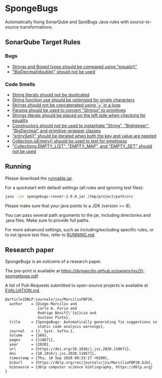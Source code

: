 # SpongeBugs

Automatically fixing SonarQube and SpotBugs Java rules with source-to-source transformations.

## SonarQube Target Rules

### Bugs

- [Strings and Boxed types should be compared using "equals()"](https://rules.sonarsource.com/java/type/Bug/RSPEC-4973)
- ["BigDecimal(double)" should not be used](https://rules.sonarsource.com/java/type/Bug/RSPEC-2111)

### Code Smells

- [String literals should not be duplicated](https://rules.sonarsource.com/java/type/Code%20Smell/RSPEC-1192)
- [String function use should be optimized for single characters](https://rules.sonarsource.com/java/type/Code%20Smell/RSPEC-3027)
- [Strings should not be concatenated using '+' in a loop](https://rules.sonarsource.com/java/type/Code%20Smell/RSPEC-1643)
- [Parsing should be used to convert "Strings" to primitives](https://rules.sonarsource.com/java/type/Code%20Smell/RSPEC-2130)
- [Strings literals should be placed on the left side when checking for equality](https://rules.sonarsource.com/java/type/Code%20Smell/RSPEC-1132)
- [Constructors should not be used to instantiate "String", "BigInteger", "BigDecimal" and primitive-wrapper classes](https://rules.sonarsource.com/java/type/Code%20Smell/RSPEC-2129)
- ["entrySet()" should be iterated when both the key and value are needed](https://rules.sonarsource.com/java/type/Code%20Smell/RSPEC-2864)
- [Collection.isEmpty() should be used to test for emptiness](https://rules.sonarsource.com/java/type/Code%20Smell/RSPEC-1155)
- ["Collections.EMPTY_LIST", "EMPTY_MAP", and "EMPTY_SET" should not be used](https://rules.sonarsource.com/java/type/Code%20Smell/RSPEC-1596)

## Running

Please download the [runnable.jar](https://github.com/dvmarcilio/SpongeBugs/releases/download/2.0.0/spongebugs-runner-2.0.0.jar).

For a quickstart with default settings (all rules and ignoring test files):

```bash
java -jar spongebugs-runner-2.0.0.jar /tmp/project/path/src
```

Please make sure that your java points to a JDK (version >= 8).

You can pass several path arguments to the jar, including directories and .java files. Make sure to provide full paths.

For more advanced settings, such as including/excluding specific rules, or to not ignore test files, refer to [RUNNING.md](RUNNING.md).

## Research paper

SpongeBugs is an outcome of a research paper.

The pre-print is available at <https://dvmarcilio.github.io/papers/jss20-spongebugs.pdf>.

A list of Pull-Requests submitted to open-source projects is available at [EVALUATION.md](EVALUATION.md).

```latex
@article{DBLP:journals/jss/MarcilioFBP20,
  author    = {Diego Marcilio and
               Carlo A. Furia and
               Rodrigo Bonif{\'{a}}cio and
               Gustavo Pinto},
  title     = {SpongeBugs: Automatically generating fix suggestions in response to
               static code analysis warnings},
  journal   = {J. Syst. Softw.},
  volume    = {168},
  pages     = {110671},
  year      = {2020},
  url       = {https://doi.org/10.1016/j.jss.2020.110671},
  doi       = {10.1016/j.jss.2020.110671},
  timestamp = {Thu, 10 Sep 2020 09:33:17 +0200},
  biburl    = {https://dblp.org/rec/journals/jss/MarcilioFBP20.bib},
  bibsource = {dblp computer science bibliography, https://dblp.org}
}
```
